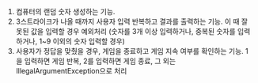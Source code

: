 1. 컴퓨터의 랜덤 숫자 생성하는 기능.
2. 3스트라이크가 나올 때까지 사용자 입력 반복하고 결과를 출력하는 기능.
   이 때 잘못된 값을 입력할 경우 예외처리 (숫자를 3개 이상 입력하거나, 중복된 숫자를 입력하거나, 1~9 이외의 숫자 입력할 경우)
3. 사용자가 정답을 맞췄을 경우, 게임을 종료하고 게임 지속 여부를 확인하는 기능.
   1을 입력하면 게임 반복, 2를 입력하면 게임 종료, 그 외는 IllegalArgumentException으로 처리